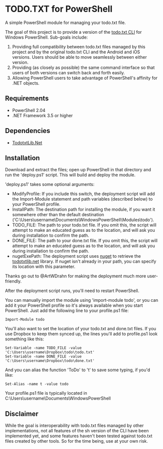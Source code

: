 TODO.TXT for PowerShell
===============================

A simple PowerShell module for managing your todo.txt file.

The goal of this project is to provide a version of the [todo.txt CLI](https://github.com/ginatrapani/todo.txt-cli) for Windows PowerShell. 
Sub-goals include:

1. Providing full compatibility between todo.txt files managed by this project and by the original todo.txt CLI and the Android and iOS versions. Users should be able to move seamlessly between either version.
2. Providing (as closely as possible) the same command interface so that users of both versions can switch back and forth easily. 
3. Allowing PowerShell users to take advantage of PowerShell's affinity for .NET objects.

Requirements
------------

* PowerShell 2.04
* .NET Framework 3.5 or higher

Dependencies
------------

* [TodotxtLib.Net](https://github.com/hartez/todotxtlib.net) 

Installation
------------

Download and extract the files; open up PowerShell in that directory and run the 'deploy.ps1' script. This will build and deploy the module. 

'deploy.ps1' takes some optional arguments:
	
* ModifyProfile: If you include this switch, the deployment script will add the Import-Module statement and path variables (described below) to your PowerShell profile.
* InstallPath: The destination path for installing the module, if you want it somewhere other than the default destination ('C:\\Users\\username\\Documents\\WindowsPowerShell\\Modules\\todo').
* TODO_FILE: The path to your todo.txt file. If you omit this, the script will attempt to make an educated guess as to the location, and will ask you during installation to confirm the path.
* DONE_FILE: The path to your done.txt file. If you omit this, the script will attempt to make an educated guess as to the location, and will ask you during installation to confirm the path.
* nugetExePath: The deployment script uses [nuget](http://nuget.org) to retrieve the [todotxtlib.net](https://github.com/hartez/todotxtlib.net) library. If nuget isn't already in your path, you can specify its location with this parameter.

Thanks go out to @ArtWDrahn for making the deployment much more user-friendly.

After the deployment script runs, you'll need to restart PowerShell. 

You can manually import the module using 'import-module todo', or you can add it your PowerShell profile so it's always available when you start PowerShell. Just add the following line to your profile.ps1 file:

    Import-Module todo

You'll also want to set the location of your todo.txt and done.txt files. If you use Dropbox to keep them synced up, the lines you'll add to profile.ps1 look something like this:

    Set-Variable -name TODO_FILE -value 'C:\Users\username\Dropbox\todo\todo.txt'
    Set-Variable -name DONE_FILE -value 'C:\Users\username\Dropbox\todo\done.txt'

And you can alias the function 'ToDo' to 't' to save some typing, if you'd like:

    Set-Alias -name t -value todo

Your profile.ps1 file is typically located in C:\Users\username\Documents\WindowsPowerShell

Disclaimer
----------

While the goal is interoperability with todo.txt files managed by other implementations, not all features of the sh version of the CLI have been implemented yet, and some features haven't been tested against todo.txt files created by other tools. So for the time being, use at your own risk.
